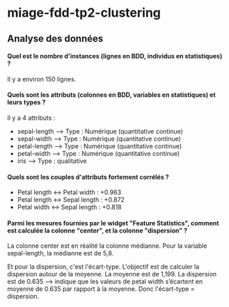 # miage-fdd-tp2-clustering

## Analyse des données

#### Quel est le nombre d'instances (lignes en BDD, individus en statistiques) ?

Il y a environ 150 lignes.

#### Quels sont les attributs (colonnes en BDD, variables en statistiques) et leurs types ?

Il y a 4 attributs :
- sepal-length --> Type : Numérique (quantitative continue)
- sepal-width --> Type : Numérique (quantitative continue)
- petal-length --> Type : Numérique (quantitative continue)
- petal-width --> Type : Numérique (quantitative continue)
- iris --> Type : qualitative
#### Quels sont les couples d'attributs fortement corrélés ?

- Petal length ↔ Petal width : +0.963
- Petal length ↔ Sepal length : +0.872
- Petal width ↔ Sepal length : +0.818

#### Parmi les mesures fournies par le widget "Feature Statistics", comment est calculée la colonne "center", et la colonne "dispersion" ?

La colonne center est en réalité la colonne médianne.
Pour la variable sepal-length, la médianne est de 5,8.

Et pour la dispersion, c'est l'écart-type. L'objectif est de calculer la dispersion autour de la moyenne.
La moyenne est de 1,199. La dispersion est de 0.635 --> indique que les valeurs de petal width s’écartent en moyenne de 0.635 par rapport à la moyenne.
Donc l'écart-type = dispersion.
